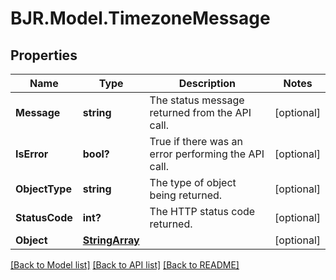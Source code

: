 # BJR.Model.TimezoneMessage
## Properties

Name | Type | Description | Notes
------------ | ------------- | ------------- | -------------
**Message** | **string** | The status message returned from the API call. | [optional] 
**IsError** | **bool?** | True if there was an error performing the API call. | [optional] 
**ObjectType** | **string** | The type of object being returned. | [optional] 
**StatusCode** | **int?** | The HTTP status code returned. | [optional] 
**Object** | [**StringArray**](StringArray.md) |  | [optional] 

[[Back to Model list]](../README.md#documentation-for-models) [[Back to API list]](../README.md#documentation-for-api-endpoints) [[Back to README]](../README.md)

